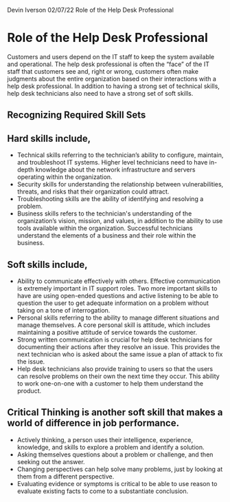 Devin Iverson
02/07/22
Role of the Help Desk Professional

# Role of the Help Desk Professional 

Customers and users depend on the IT staff to keep the system available and operational. The help desk professional is often the “face” of the IT staff that customers see and, right or wrong, customers often make judgments about the entire organization based on their interactions with a help desk professional. In addition to having a strong set of technical skills, help desk technicians also need to have a strong set of soft skills.
 
## Recognizing Required Skill Sets
 
## Hard skills include,
* Technical skills referring to the technician’s ability to configure, maintain, and troubleshoot IT systems. Higher level technicians need to have in-depth knowledge about the network infrastructure and servers operating within the organization.
* Security skills for understanding the relationship between vulnerabilities, threats, and risks that their organization could attract.
* Troubleshooting skills are the ability of identifying and resolving a problem.
* Business skills refers to the technician's understanding of the organization’s vision, mission, and values, in addition to the ability to use tools available within the organization. Successful technicians understand the elements of a business and their role within the business.
 
## Soft skills include,
* Ability to communicate effectively with others. Effective communication is extremely important in IT support roles. Two more important skills to have are using open-ended questions and active listening to be able to question the user to get adequate information on a problem without taking on a tone of interrogation.
* Personal skills referring to the ability to manage different situations and manage themselves. A core personal skill is attitude, which includes maintaining a positive attitude of service towards the customer.
* Strong written communication is crucial for help desk technicians for documenting their actions after they resolve an issue. This provides the next technician who is asked about the same issue a plan of attack to fix the issue.
* Help desk technicians also provide training to users so that the users can resolve problems on their own the next time they occur. This ability to work one-on-one with a customer to help them understand the product.
 
## Critical Thinking is another soft skill that makes a world of difference in job performance.
* Actively thinking, a person uses their intelligence, experience, knowledge, and skills to explore a problem and identify a solution.
* Asking themselves questions about a problem or challenge, and then seeking out the answer.
* Changing perspectives can help solve many problems, just by looking at them from a different perspective.
* Evaluating evidence or symptoms is critical to be able to use reason to evaluate existing facts to come to a substantiate conclusion.

